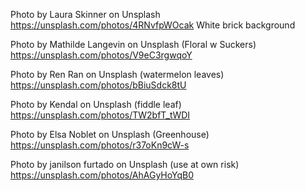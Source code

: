 

Photo by Laura Skinner on Unsplash
https://unsplash.com/photos/4RNvfpWOcak
White brick background


Photo by Mathilde Langevin on Unsplash (Floral w Suckers)
https://unsplash.com/photos/V9eC3rgwqoY


Photo by Ren Ran on Unsplash (watermelon leaves)
https://unsplash.com/photos/bBiuSdck8tU

Photo by Kendal on Unsplash (fiddle leaf)
https://unsplash.com/photos/TW2bfT_tWDI

Photo by Elsa Noblet on Unsplash (Greenhouse)
https://unsplash.com/photos/r37oKn9cW-s

Photo by janilson furtado on Unsplash (use at own risk)
https://unsplash.com/photos/AhAGyHoYqB0

